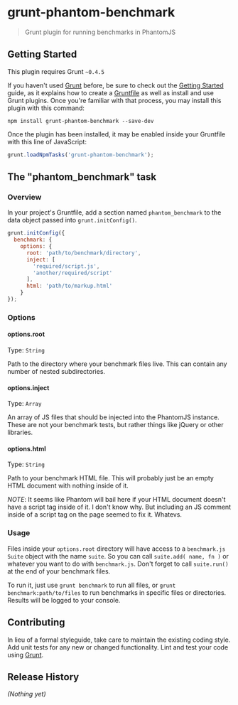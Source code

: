 # grunt-phantom-benchmark

> Grunt plugin for running benchmarks in PhantomJS

## Getting Started
This plugin requires Grunt `~0.4.5`

If you haven't used [Grunt](http://gruntjs.com/) before, be sure to check out the [Getting Started](http://gruntjs.com/getting-started) guide, as it explains how to create a [Gruntfile](http://gruntjs.com/sample-gruntfile) as well as install and use Grunt plugins. Once you're familiar with that process, you may install this plugin with this command:

```shell
npm install grunt-phantom-benchmark --save-dev
```

Once the plugin has been installed, it may be enabled inside your Gruntfile with this line of JavaScript:

```js
grunt.loadNpmTasks('grunt-phantom-benchmark');
```

## The "phantom_benchmark" task

### Overview
In your project's Gruntfile, add a section named `phantom_benchmark` to the data object passed into `grunt.initConfig()`.

```js
grunt.initConfig({
  benchmark: {
    options: {
      root: 'path/to/benchmark/directory',
      inject: [
        'required/script.js',
        'another/required/script'
      ],
      html: 'path/to/markup.html'
    }
});
```

### Options

#### options.root
Type: `String`

Path to the directory where your benchmark files live. This can contain any number of nested subdirectories.

#### options.inject
Type: `Array`

An array of JS files that should be injected into the PhantomJS instance. These are not your benchmark tests,
but rather things like jQuery or other libraries.

#### options.html
Type: `String`

Path to your benchmark HTML file. This will probably just be an empty HTML document with nothing inside of it.

*NOTE*: It seems like Phantom will bail here if your HTML document doesn't have a script tag inside of it. I don't know why. But including an JS comment inside of a script tag on the page seemed to fix it. Whatevs.

### Usage

Files inside your `options.root` directory will have access to a `benchmark.js` `Suite` object with the name `suite`. So you can call `suite.add( name, fn )` or whatever you want to do with `benchmark.js`. Don't forget to call `suite.run()` at the end of your benchmark files.

To run it, just use `grunt benchmark` to run all files, or `grunt benchmark:path/to/files` to run benchmarks in specific files or directories. Results will be logged to your console.

## Contributing
In lieu of a formal styleguide, take care to maintain the existing coding style. Add unit tests for any new or changed functionality. Lint and test your code using [Grunt](http://gruntjs.com/).

## Release History
_(Nothing yet)_
